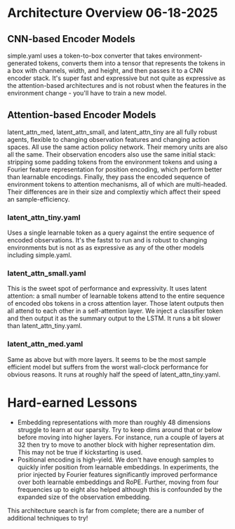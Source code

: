 # Architecture Overview 06-18-2025
## CNN-based Encoder Models
simple.yaml uses a token-to-box converter that takes environment-generated tokens, converts them into a tensor that
represents the tokens in a box with channels, width, and height, and then passes it to a CNN encoder stack. It's
super fast and expressive but not quite as expressive as the attention-based architectures and is not robust when
the features in the environment change - you'll have to train a new model.

## Attention-based Encoder Models
latent_attn_med, latent_attn_small, and latent_attn_tiny are all fully robust agents, flexible to changing
observation features and changing action spaces. All use the same action policy network. Their memory units are also
all the same. Their observation encoders also use the same initial stack: stripping some padding tokens from the
environment tokens and using a Fourier feature representation for position encoding, which perform better than
learnable encodings. Finally, they pass the encoded sequence of environment tokens to attention mechanisms, all of
which are multi-headed.
Their differences are in their size and complextiy which affect their speed an sample-efficiency.

### latent_attn_tiny.yaml
Uses a single learnable token as a query against the entire sequence of encoded observations. It's the fastst to run
and is robust to changing environments but is not as as expressive as any of the other models including simple.yaml.

### latent_attn_small.yaml
This is the sweet spot of performance and expressivity. It uses latent attention: a small number of learnable tokens
attend to the entire sequence of encoded obs tokens in a cross attention layer. Those latent outputs then all attend
to each other in a self-attention layer. We inject a classifier token and then output it as the summary output to
the LSTM. It runs a bit slower than latent_attn_tiny.yaml.

### latent_attn_med.yaml
Same as above but with more layers. It seems to be the most sample efficient model but suffers from the worst
wall-clock performance for obvious reasons. It runs at roughly half the speed of latent_attn_tiny.yaml.

# Hard-earned Lessons
- Embedding representations with more than roughly 48 dimensions struggle to learn at our sparsity. Try to keep dims
around that or below before moving into higher layers. For instance, run a couple of layers at 32 then try to move to
another block with higher representation dim. This may not be true if kickstarting is used.
- Positional encoding is high-yield. We don't have enough samples to quickly infer position from learnable
embeddings. In experiments, the prior injected by Fourier features significantly improved performance over both
learnable embeddings and RoPE. Further, moving from four frequencies up to eight also helped although this is
confounded by the expanded size of the observation embedding.

This architecture search is far from complete; there are a number of additional techniques to try!


